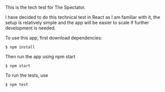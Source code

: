 This is the tech test for The Spectator. 

I have decided to do this technical test in React as I am familiar with it, the setup is relatively simple and the app will be easier to scale if further development is needed. 

To use this app, first download dependencies: 

```
$ npm install 
```

Then run the app using npm start

```
$ npm start
```

To run the tests, use 

```
$ npm test
```